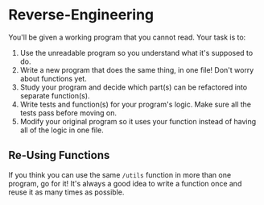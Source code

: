 # Reverse-Engineering

You'll be given a working program that you cannot read. Your task is to:

1. Use the unreadable program so you understand what it's supposed to do.
2. Write a new program that does the same thing, in one file! Don't worry about
   functions yet.
3. Study your program and decide which part(s) can be refactored into separate
   function(s).
4. Write tests and function(s) for your program's logic. Make sure all the tests
   pass before moving on.
5. Modify your original program so it uses your function instead of having all
   of the logic in one file.

## Re-Using Functions

If you think you can use the same `/utils` function in more than one program, go
for it! It's always a good idea to write a function once and reuse it as many
times as possible.
